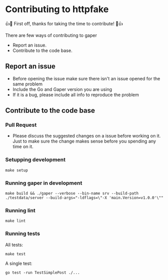 # Contributing to httpfake

:+1::tada: First off, thanks for taking the time to contribute! :tada::+1:

There are few ways of contributing to gaper

* Report an issue.
* Contribute to the code base.

## Report an issue

* Before opening the issue make sure there isn't an issue opened for the same problem
* Include the Go and Gaper version you are using
* If it is a bug, please include all info to reproduce the problem

## Contribute to the code base

### Pull Request

* Please discuss the suggested changes on a issue before working on it. Just to make sure the change makes sense before you spending any time on it.

### Setupping development

```
make setup
```

### Running gaper in development

```
make build && ./gaper --verbose --bin-name srv --build-path ./testdata/server --build-args="-ldflags=\"-X 'main.Version=v1.0.0'\""
```

### Running lint

```
make lint
```

### Running tests

All tests:
```
make test
```

A single test:
```
go test -run TestSimplePost ./...
```

